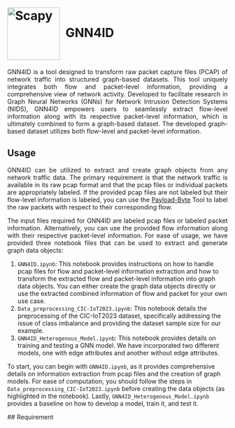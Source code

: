 # <img src="https://github.com/Yasir-ali-farrukh/GNN4ID/assets/93033074/91ff144c-550a-47b3-bc0a-907a77470347" width="120" valign="middle" alt="Scapy" />&nbsp; GNN4ID

<p align="justify">GNN4ID is a tool designed to transform raw packet capture files (PCAP) of network traffic into structured graph-based datasets. This tool uniquely integrates both flow and packet-level information, providing a comprehensive view of network activity. Developed to facilitate research in Graph Neural Networks (GNNs) for Network Intrusion Detection Systems (NIDS), GNN4ID empowers users to seamlessly extract flow-level information along with its respective packet-level information, which is ultimately combined to form a graph-based dataset. The developed graph-based dataset utilizes both flow-level and packet-level information. </p>

## Usage
<p align="justify">
GNN4ID can be utilized to extract and create graph objects from any network traffic data. The primary requirement is that the network traffic is available in its raw pcap format and that the pcap files or individual packets are appropriately labeled. If the provided pcap files are not labeled but their flow-level information is labeled, you can use the <a href="https://github.com/Yasir-ali-farrukh/Payload-Byte">Payload-Byte</a> Tool to label the raw packets with respect to their corresponding flow.

<p align="justify">
The input files required for GNN4ID are labeled pcap files or labeled packet information. Alternatively, you can use the provided flow information along with their respective packet-level information. For ease of usage, we have provided three notebook files that can be used to extract and generate graph data objects:

1. `GNN4ID.ipynb`: This notebook provides instructions on how to handle pcap files for flow and packet-level information extraction and how to transform the extracted flow and packet-level information into graph data objects. You can either create the graph data objects directly or use the extracted combined information of flow and packet for your own use case.
2. `Data_preprocessing_CIC-IoT2023.ipynb`: This notebook details the preprocessing of the CIC-IoT2023 dataset, specifically addressing the issue of class imbalance and providing the dataset sample size for our example.
3. `GNN4ID_Heterogenous_Model.ipynb`: This notebook provides details on training and testing a GNN model. We have incorporated two different models, one with edge attributes and another without edge attributes.

To start, you can begin with `GNN4ID.ipynb`, as it provides comprehensive details on information extraction from pcap files and the creation of graph models. For ease of computation, you should follow the steps in `Data_preprocessing_CIC-IoT2023.ipynb` before creating the data objects (as highlighted in the notebook). Lastly, `GNN4ID_Heterogenous_Model.ipynb` provides a baseline on how to develop a model, train it, and test it.

</p>
## Requirement

